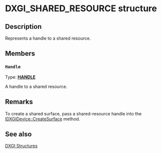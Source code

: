 # DXGI_SHARED_RESOURCE structure

## Description

Represents a handle to a shared resource.

## Members

### `Handle`

Type: **[HANDLE](https://learn.microsoft.com/windows/desktop/WinProg/windows-data-types)**

A handle to a shared resource.

## Remarks

To create a shared surface, pass a shared-resource handle into the [IDXGIDevice::CreateSurface](https://learn.microsoft.com/windows/desktop/api/dxgi/nf-dxgi-idxgidevice-createsurface) method.

## See also

[DXGI Structures](https://learn.microsoft.com/windows/desktop/direct3ddxgi/d3d10-graphics-reference-dxgi-structures)